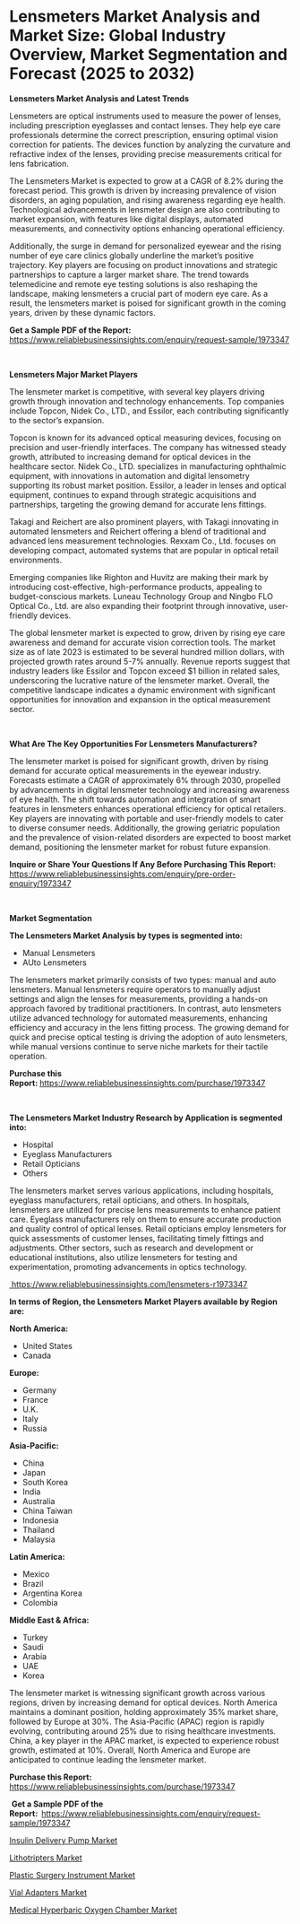 <p><h1>Lensmeters Market Analysis and Market Size: Global Industry Overview, Market Segmentation and Forecast (2025 to 2032)</h1></p><p><strong>Lensmeters Market Analysis and Latest Trends</strong></p>
<p><p>Lensmeters are optical instruments used to measure the power of lenses, including prescription eyeglasses and contact lenses. They help eye care professionals determine the correct prescription, ensuring optimal vision correction for patients. The devices function by analyzing the curvature and refractive index of the lenses, providing precise measurements critical for lens fabrication.</p><p>The Lensmeters Market is expected to grow at a CAGR of 8.2% during the forecast period. This growth is driven by increasing prevalence of vision disorders, an aging population, and rising awareness regarding eye health. Technological advancements in lensmeter design are also contributing to market expansion, with features like digital displays, automated measurements, and connectivity options enhancing operational efficiency.</p><p>Additionally, the surge in demand for personalized eyewear and the rising number of eye care clinics globally underline the market’s positive trajectory. Key players are focusing on product innovations and strategic partnerships to capture a larger market share. The trend towards telemedicine and remote eye testing solutions is also reshaping the landscape, making lensmeters a crucial part of modern eye care. As a result, the lensmeters market is poised for significant growth in the coming years, driven by these dynamic factors.</p></p>
<p><strong>Get a Sample PDF of the Report:&nbsp;</strong> <a href="https://www.reliablebusinessinsights.com/enquiry/request-sample/1973347?utm_campaign=1117&utm_medium=2&utm_source=Github&utm_content=ia&utm_term=04032025&utm_id=lensmeters">https://www.reliablebusinessinsights.com/enquiry/request-sample/1973347</a></p>
<p>&nbsp;</p>
<p><strong>Lensmeters Major Market Players</strong></p>
<p><p>The lensmeter market is competitive, with several key players driving growth through innovation and technology enhancements. Top companies include Topcon, Nidek Co., LTD., and Essilor, each contributing significantly to the sector’s expansion.</p><p>Topcon is known for its advanced optical measuring devices, focusing on precision and user-friendly interfaces. The company has witnessed steady growth, attributed to increasing demand for optical devices in the healthcare sector. Nidek Co., LTD. specializes in manufacturing ophthalmic equipment, with innovations in automation and digital lensometry supporting its robust market position. Essilor, a leader in lenses and optical equipment, continues to expand through strategic acquisitions and partnerships, targeting the growing demand for accurate lens fittings.</p><p>Takagi and Reichert are also prominent players, with Takagi innovating in automated lensmeters and Reichert offering a blend of traditional and advanced lens measurement technologies. Rexxam Co., Ltd. focuses on developing compact, automated systems that are popular in optical retail environments.</p><p>Emerging companies like Righton and Huvitz are making their mark by introducing cost-effective, high-performance products, appealing to budget-conscious markets. Luneau Technology Group and Ningbo FLO Optical Co., Ltd. are also expanding their footprint through innovative, user-friendly devices.</p><p>The global lensmeter market is expected to grow, driven by rising eye care awareness and demand for accurate vision correction tools. The market size as of late 2023 is estimated to be several hundred million dollars, with projected growth rates around 5-7% annually. Revenue reports suggest that industry leaders like Essilor and Topcon exceed $1 billion in related sales, underscoring the lucrative nature of the lensmeter market. Overall, the competitive landscape indicates a dynamic environment with significant opportunities for innovation and expansion in the optical measurement sector.</p></p>
<p>&nbsp;</p>
<p><strong>What Are The Key Opportunities For Lensmeters Manufacturers?</strong></p>
<p><p>The lensmeter market is poised for significant growth, driven by rising demand for accurate optical measurements in the eyewear industry. Forecasts estimate a CAGR of approximately 6% through 2030, propelled by advancements in digital lensmeter technology and increasing awareness of eye health. The shift towards automation and integration of smart features in lensmeters enhances operational efficiency for optical retailers. Key players are innovating with portable and user-friendly models to cater to diverse consumer needs. Additionally, the growing geriatric population and the prevalence of vision-related disorders are expected to boost market demand, positioning the lensmeter market for robust future expansion.</p></p>
<p><strong>Inquire or Share Your Questions If Any Before Purchasing This Report:</strong> <a href="https://www.reliablebusinessinsights.com/enquiry/pre-order-enquiry/1973347?utm_campaign=1117&utm_medium=2&utm_source=Github&utm_content=ia&utm_term=04032025&utm_id=lensmeters">https://www.reliablebusinessinsights.com/enquiry/pre-order-enquiry/1973347</a></p>
<p>&nbsp;</p>
<p><strong>Market Segmentation</strong></p>
<p><strong>The Lensmeters Market Analysis by types is segmented into:</strong></p>
<p><ul><li>Manual Lensmeters</li><li>AUto Lensmeters</li></ul></p>
<p><p>The lensmeters market primarily consists of two types: manual and auto lensmeters. Manual lensmeters require operators to manually adjust settings and align the lenses for measurements, providing a hands-on approach favored by traditional practitioners. In contrast, auto lensmeters utilize advanced technology for automated measurements, enhancing efficiency and accuracy in the lens fitting process. The growing demand for quick and precise optical testing is driving the adoption of auto lensmeters, while manual versions continue to serve niche markets for their tactile operation.</p></p>
<p><strong>Purchase this Report:&nbsp;</strong><a href="https://www.reliablebusinessinsights.com/purchase/1973347?utm_campaign=1117&utm_medium=2&utm_source=Github&utm_content=ia&utm_term=04032025&utm_id=lensmeters">https://www.reliablebusinessinsights.com/purchase/1973347</a></p>
<p>&nbsp;</p>
<p><strong>The Lensmeters Market Industry Research by Application is segmented into:</strong></p>
<p><ul><li>Hospital</li><li>Eyeglass Manufacturers</li><li>Retail Opticians</li><li>Others</li></ul></p>
<p><p>The lensmeters market serves various applications, including hospitals, eyeglass manufacturers, retail opticians, and others. In hospitals, lensmeters are utilized for precise lens measurements to enhance patient care. Eyeglass manufacturers rely on them to ensure accurate production and quality control of optical lenses. Retail opticians employ lensmeters for quick assessments of customer lenses, facilitating timely fittings and adjustments. Other sectors, such as research and development or educational institutions, also utilize lensmeters for testing and experimentation, promoting advancements in optics technology.</p></p>
<p><a href="https://www.reliablebusinessinsights.com/lensmeters-r1973347?utm_campaign=1117&utm_medium=2&utm_source=Github&utm_content=ia&utm_term=04032025&utm_id=lensmeters">&nbsp;https://www.reliablebusinessinsights.com/lensmeters-r1973347</a></p>
<p><strong>In terms of Region, the Lensmeters Market Players available by Region are:</strong></p>
<p>
    <p> <strong> North America: </strong>
        <ul>
            <li>United States</li>
            <li>Canada</li>
        </ul>
        </p> 
    <p> <strong> Europe: </strong>
        <ul>
            <li>Germany</li>
            <li>France</li>
            <li>U.K.</li>
            <li>Italy</li>
            <li>Russia</li>
        </ul>
        </p> 
    <p> <strong> Asia-Pacific: </strong>
        <ul>
            <li>China</li>
            <li>Japan</li>
            <li>South Korea</li>
            <li>India</li>
            <li>Australia</li>
            <li>China Taiwan</li>
            <li>Indonesia</li>
            <li>Thailand</li>
            <li>Malaysia</li>
        </ul>
        </p> 
    <p> <strong> Latin America: </strong>
        <ul>
            <li>Mexico</li>
            <li>Brazil</li>
            <li>Argentina Korea</li>
            <li>Colombia</li>
        </ul>
        </p> 
    <p> <strong> Middle East & Africa: </strong>
        <ul>
            <li>Turkey</li>
            <li>Saudi</li>
            <li>Arabia</li>
            <li>UAE</li>
            <li>Korea</li>
        </ul>
    </p>
    </p>
<p><p>The lensmeter market is witnessing significant growth across various regions, driven by increasing demand for optical devices. North America maintains a dominant position, holding approximately 35% market share, followed by Europe at 30%. The Asia-Pacific (APAC) region is rapidly evolving, contributing around 25% due to rising healthcare investments. China, a key player in the APAC market, is expected to experience robust growth, estimated at 10%. Overall, North America and Europe are anticipated to continue leading the lensmeter market.</p></p>
<p><strong>Purchase this Report: </strong><a href="https://www.reliablebusinessinsights.com/purchase/1973347?utm_campaign=1117&utm_medium=2&utm_source=Github&utm_content=ia&utm_term=04032025&utm_id=lensmeters">https://www.reliablebusinessinsights.com/purchase/1973347</a></p>
<p>&nbsp;<strong>Get a Sample PDF of the Report:&nbsp;&nbsp;</strong><a href="https://www.reliablebusinessinsights.com/enquiry/request-sample/1973347?utm_campaign=1117&utm_medium=2&utm_source=Github&utm_content=ia&utm_term=04032025&utm_id=lensmeters">https://www.reliablebusinessinsights.com/enquiry/request-sample/1973347</a></p>
<p><strong></strong></p>
<p><p><a href="https://github.com/ayondaylos/Market-Research-Report-List-1/blob/main/insulin-delivery-pump-market.md?utm_campaign=1117&utm_medium=2&utm_source=Github&utm_content=ia&utm_term=04032025&utm_id=lensmeters">Insulin Delivery Pump Market</a></p><p><a href="https://github.com/bichukapac/Market-Research-Report-List-1/blob/main/lithotripters-market.md?utm_campaign=1117&utm_medium=2&utm_source=Github&utm_content=ia&utm_term=04032025&utm_id=lensmeters">Lithotripters Market</a></p><p><a href="https://github.com/swaftaenglem/Market-Research-Report-List-1/blob/main/plastic-surgery-instrument-market.md?utm_campaign=1117&utm_medium=2&utm_source=Github&utm_content=ia&utm_term=04032025&utm_id=lensmeters">Plastic Surgery Instrument Market</a></p><p><a href="https://github.com/leoustolja/Market-Research-Report-List-1/blob/main/vial-adapters-market.md?utm_campaign=1117&utm_medium=2&utm_source=Github&utm_content=ia&utm_term=04032025&utm_id=lensmeters">Vial Adapters Market</a></p><p><a href="https://github.com/laveeasaadrh/Market-Research-Report-List-1/blob/main/medical-hyperbaric-oxygen-chamber-market.md?utm_campaign=1117&utm_medium=2&utm_source=Github&utm_content=ia&utm_term=04032025&utm_id=lensmeters">Medical Hyperbaric Oxygen Chamber Market</a></p></p>